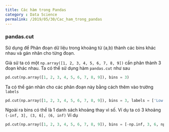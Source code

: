 ```yaml
---
title: Các hàm trong Pandas
category : Data Science
permalink: /2019/05/30/Cac_ham_trong_pandas
---
```


### pandas.cut
Sử dụng để Phân đoạn dữ liệu trong khoảng từ (a,b) thành các bins khác nhau và gán nhãn cho từng đoạn.

Giả sử ta có một `np.array([1, 2, 3, 4, 5, 6, 7, 8, 9])` cần phân thành 3 đoạn khác nhau. Ta có thể sử dụng hàm `pandas.cut` như sau
```python
pd.cut(np.array([1, 2, 3, 4, 5, 6, 7, 8, 9]), bins = 3)
```
Ta có thể gán nhãn cho các phân đoạn này bằng cách thêm vào trường `labels`
```python
pd.cut(np.array([1, 2, 3, 4, 5, 6, 7, 8, 9]), bins = 3, labels = ['Low','Medium','High'])
```
Ngoài ra bins có thể là 1 danh sách khoảng thay vì số. Ví dụ ta có 3 khoảng `(-inf, 3], (3, 6], (6, inf)` 
Ví dụ
```python
pd.cut(np.array([1, 2, 3, 4, 5, 6, 7, 8, 9]), bins = [-np.inf, 3, 6, np.inf], labels = ['Low','Medium','High'])
```
